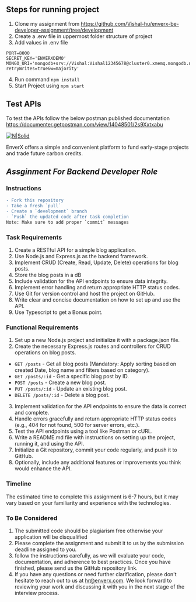 ## Steps for running project 

 1. Clone my assignment from https://github.com/Vishal-hu/enverx-be-developer-assignment/tree/development
 2. Create a .env file in uppermost folder structure of project
 3. Add values in .env file
 ```
 PORT=8000
SECRET_KEY='ENVERXDEMO'
MONGO_URI='mongodb+srv://Vishal:Vishal12345678@cluster0.xmemq.mongodb.net/enverxDB?retryWrites=true&w=majority' 
```
4. Run command ``npm install``
5. Start Project using ``npm start``
## Test APIs
To test the APIs follow the below postman published documentation 
https://documenter.getpostman.com/view/14048501/2s9Xxtxabu












[![N|Solid](https://iili.io/Hi9giog.png)](https://www.enverx.com/)

EnverX offers a simple and convenient platform to fund early-stage projects
and trade future carbon credits.

## _Assginment For Backend Developer Role_

### Instructions
``` diff
- Fork this repository
- Take a fresh `pull`
- Create a `development` branch
- `Push` the updated code after task completion
Note: Make sure to add proper `commit` messages
```

### Task Requirements
1. Create a RESTful API for a simple blog application.
2. Use Node.js and Express.js as the backend framework.
3. Implement CRUD (Create, Read, Update, Delete) operations for blog posts.
4. Store the blog posts in a dB
5. Include validation for the API endpoints to ensure data integrity.
6. Implement error handling and return appropriate HTTP status codes.
7. Use Git for version control and host the project on GitHub.
8. Write clear and concise documentation on how to set up and use the API.
9. Use Typescript to get a Bonus point.

### Functional Requirements
1. Set up a new Node.js project and initialize it with a package.json file.
2. Create the necessary Express.js routes and controllers for CRUD operations on blog posts.

- `GET /posts` - Get all blog posts (Mandatory: Apply sorting based on created Date, blog name and filters based on category).
- `GET /posts/:id` - Get a specific blog post by ID.
- `POST /posts` - Create a new blog post.
- `PUT /posts/:id` - Update an existing blog post.
- `DELETE /posts/:id` - Delete a blog post.

3. Implement validation for the API endpoints to ensure the data is correct and complete.
4. Handle errors gracefully and return appropriate HTTP status codes (e.g., 404 for not found, 500 for server errors, etc.).
5. Test the API endpoints using a tool like Postman or cURL.
6. Write a README.md file with instructions on setting up the project, running it, and using the API.
7. Initialize a Git repository, commit your code regularly, and push it to GitHub.
8. Optionally, include any additional features or improvements you think would enhance the API.

### Timeline
The estimated time to complete this assignment is 6-7 hours, but it may vary based on your familiarity and experience with the technologies.

### To Be Considered
1. The submitted code should be plagiarism free otherwise your application will be disqualified
2. Please complete the assignment and submit it to us by the submission deadline assigned to you. 
3. follow the instructions carefully, as we will evaluate your code, documentation, and adherence to best practices. Once you have finished, please send us the GitHub repository link.
4. If you have any questions or need further clarification, please don't hesitate to reach out to us at hr@enverx.com. We look forward to reviewing your work and discussing it with you in the next stage of the interview process.
